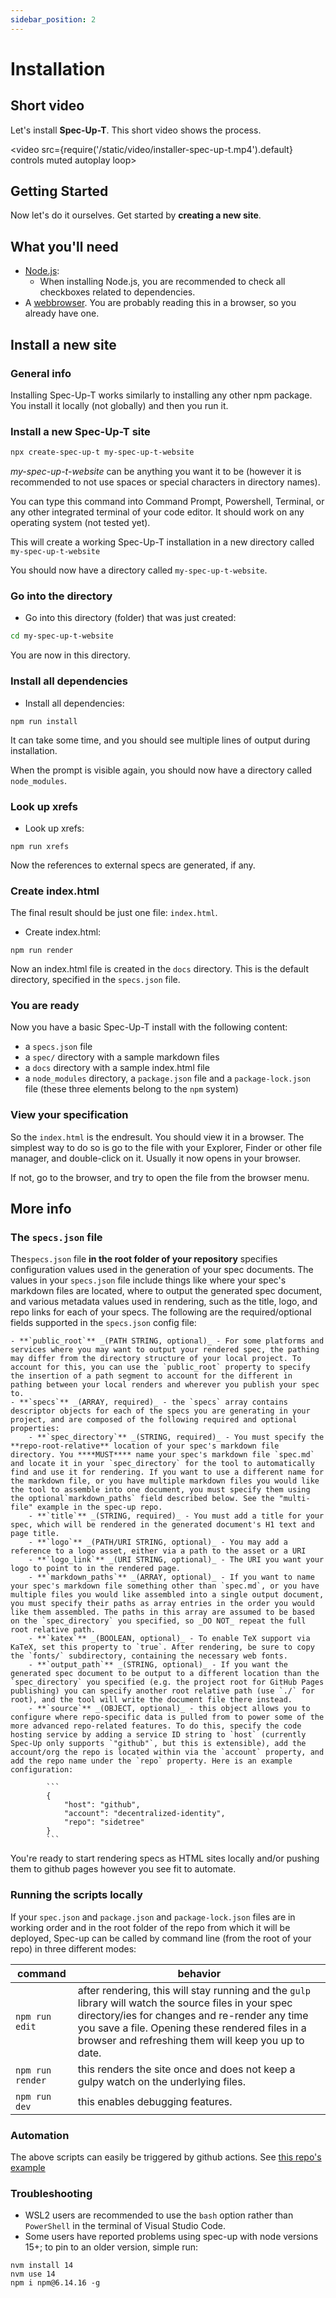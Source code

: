 ```yaml
---
sidebar_position: 2
---
```


# Installation

## Short video

Let's install **Spec-Up-T**. This short video shows the process.

<video src={require('/static/video/installer-spec-up-t.mp4').default} controls muted autoplay loop></video>

## Getting Started

Now let's do it ourselves. Get started by **creating a new site**.

## What you'll need

- [Node.js](https://nodejs.org/en/download/):
  - When installing Node.js, you are recommended to check all checkboxes related to dependencies.
- A [webbrowser](https://en.wikipedia.org/wiki/Web_browser). You are probably reading this in a browser, so you already have one.

## Install a new site

### General info

Installing Spec-Up-T works similarly to installing any other npm package. You install it locally (not globally) and then you run it.

### Install a new Spec-Up-T site

```bash
npx create-spec-up-t my-spec-up-t-website
```

*my-spec-up-t-website* can be anything you want it to be (however it is recommended to not use spaces or special characters in directory names).

You can type this command into Command Prompt, Powershell, Terminal, or any other integrated terminal of your code editor. It should work on any operating system (not tested yet).

This will create a working Spec-Up-T installation in a new directory called `my-spec-up-t-website`

You should now have a directory called `my-spec-up-t-website`.

### Go into the directory

- Go into this directory (folder) that was just created:

```bash
cd my-spec-up-t-website
```

You are now in this directory.

### Install all dependencies

- Install all dependencies:

```
npm run install
```

It can take some time, and you should see multiple lines of output during installation.

When the prompt is visible again, you should now have a directory called `node_modules`.

### Look up xrefs

- Look up xrefs:

```
npm run xrefs
```

Now the references to external specs are generated, if any.

### Create index.html

The final result should be just one file: `index.html`.

- Create index.html:

```
npm run render
```

Now an index.html file is created in the `docs` directory. This is the default directory, specified in the `specs.json` file.

### You are ready

Now you have a basic Spec-Up-T install with the following content:

- a `specs.json` file
- a `spec/` directory with a sample markdown files
- a `docs` directory with a sample index.html file
- a `node_modules` directory, a `package.json` file and a `package-lock.json` file (these three elements belong to the `npm` system)

### View your specification

So the `index.html` is the endresult. You should view it in a browser. The simplest way to do so is go to the file with your Explorer, Finder or other file manager, and double-click on it. Usually it now opens in your browser.

If not, go to the browser, and try to open the file from the browser menu.

## More info

### The `specs.json` file

The`specs.json` file **in the root folder of your repository** specifies configuration values used in the generation of your spec documents. The values in your `specs.json` file include things like where your spec's markdown files are located, where to output the generated spec document, and various metadata values used in rendering, such as the title, logo, and repo links for each of your specs. The following are the required/optional fields supported in the `specs.json` config file:

    - **`public_root`** _(PATH STRING, optional)_ - For some platforms and services where you may want to output your rendered spec, the pathing may differ from the directory structure of your local project. To account for this, you can use the `public_root` property to specify the insertion of a path segment to account for the different in pathing between your local renders and wherever you publish your spec to.
    - **`specs`** _(ARRAY, required)_ - the `specs` array contains descriptor objects for each of the specs you are generating in your project, and are composed of the following required and optional properties:
        - **`spec_directory`** _(STRING, required)_ - You must specify the **repo-root-relative** location of your spec's markdown file directory. You ****MUST**** name your spec's markdown file `spec.md` and locate it in your `spec_directory` for the tool to automatically find and use it for rendering. If you want to use a different name for the markdown file, or you have multiple markdown files you would like the tool to assemble into one document, you must specify them using the optional`markdown_paths` field described below. See the "multi-file" example in the spec-up repo.
        - **`title`** _(STRING, required)_ - You must add a title for your spec, which will be rendered in the generated document's H1 text and page title.
        - **`logo`** _(PATH/URI STRING, optional)_ - You may add a reference to a logo asset, either via a path to the asset or a URI
        - **`logo_link`** _(URI STRING, optional)_ - The URI you want your logo to point to in the rendered page.
        - **`markdown_paths`** _(ARRAY, optional)_ - If you want to name your spec's markdown file something other than `spec.md`, or you have multiple files you would like assembled into a single output document, you must specify their paths as array entries in the order you would like them assembled. The paths in this array are assumed to be based on the `spec_directory` you specified, so _DO NOT_ repeat the full root relative path.
        - **`katex`** _(BOOLEAN, optional)_ - To enable TeX support via KaTeX, set this property to `true`. After rendering, be sure to copy the `fonts/` subdirectory, containing the necessary web fonts.
        - **`output_path`** _(STRING, optional)_ - If you want the generated spec document to be output to a different location than the `spec_directory` you specified (e.g. the project root for GitHub Pages publishing) you can specify another root relative path (use `./` for root), and the tool will write the document file there instead.
        - **`source`** _(OBJECT, optional)_ - this object allows you to configure where repo-specific data is pulled from to power some of the more advanced repo-related features. To do this, specify the code hosting service by adding a service ID string to `host` (currently Spec-Up only supports `"github"`, but this is extensible), add the account/org the repo is located within via the `account` property, and add the repo name under the `repo` property. Here is an example configuration:

            ```
            {
                "host": "github",
                "account": "decentralized-identity",
                "repo": "sidetree"
            }
            ```

You're ready to start rendering specs as HTML sites locally and/or pushing them to github pages however you see fit to automate.

### Running the scripts locally

If your `spec.json` and `package.json` and `package-lock.json` files are in working order and in the root folder of the repo from which it will be deployed, Spec-up can be called by command line (from the root of your repo) in three different modes:

|command|behavior|
|---|---|
|`npm run edit`|after rendering, this will stay running and the `gulp` library will watch the source files in your spec directory/ies for changes and re-render any time you save a file. Opening these rendered files in a browser and refreshing them will keep you up to date.|
|`npm run render`|this renders the site once and does not keep a gulpy watch on the underlying files.|
|`npm run dev`|this enables debugging features.|

### Automation

The above scripts can easily be triggered by github actions.  See [this repo's example](https://github.com/decentralized-identity/spec-up/blob/master/.github/workflows/render-specs.yml)

### Troubleshooting

- WSL2 users are recommended to use the `bash` option rather than `PowerShell` in the terminal of Visual Studio Code.
- Some users have reported problems using spec-up with node versions 15+; to pin to an older version, simple run:

```
nvm install 14
nvm use 14
npm i npm@6.14.16 -g
```
